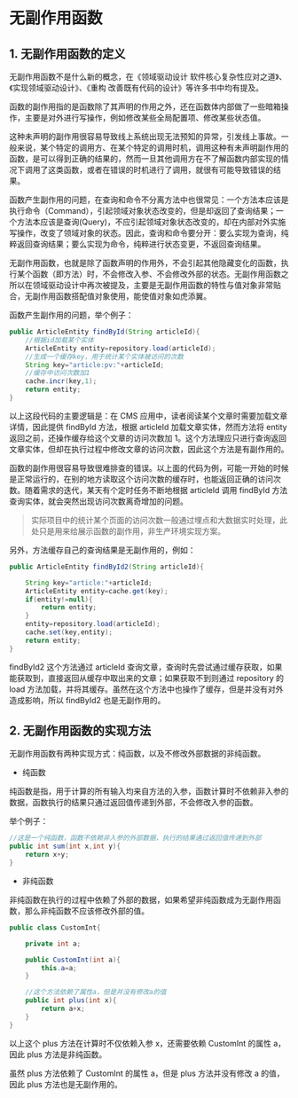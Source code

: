 # 无副作用函数

## 1. 无副作用函数的定义

无副作用函数不是什么新的概念，在《领域驱动设计 软件核心复杂性应对之道》、《实现领域驱动设计》、《重构 改善既有代码的设计》等许多书中均有提及。

函数的副作用指的是函数除了其声明的作用之外，还在函数体内部做了一些暗箱操作，主要是对外进行写操作，例如修改某些全局配置项、修改某些状态值。

这种未声明的副作用很容易导致线上系统出现无法预知的异常，引发线上事故。一般来说，某个特定的调用方、在某个特定的调用时机，调用这种有未声明副作用的函数，是可以得到正确的结果的，然而一旦其他调用方在不了解函数内部实现的情况下调用了这类函数，或者在错误的时机进行了调用，就很有可能导致错误的结果。

函数产生副作用的问题，在查询和命令不分离方法中也很常见：一个方法本应该是执行命令（Command），引起领域对象状态改变的，但是却返回了查询结果；一个方法本应该是查询(Query)，不应引起领域对象状态改变的，却在内部对外实施写操作，改变了领域对象的状态。因此，查询和命令要分开：要么实现为查询，纯粹返回查询结果；要么实现为命令，纯粹进行状态变更，不返回查询结果。

无副作用函数，也就是除了函数声明的作用外，不会引起其他隐藏变化的函数，执行某个函数（即方法）时，不会修改入参、不会修改外部的状态。无副作用函数之所以在领域驱动设计中再次被提及，主要是无副作用函数的特性与值对象非常贴合，无副作用函数搭配值对象使用，能使值对象如虎添翼。

函数产生副作用的问题，举个例子：

```java
public ArticleEntity findById(String articleId){
    //根据id加载某个实体
    ArticleEntity entity=repository.load(articleId);
    //生成一个缓存key，用于统计某个实体被访问的次数
    String key="article:pv:"+articleId;
    //缓存中访问次数加1
    cache.incr(key,1);
    return entity;
}
```

以上这段代码的主要逻辑是：在 CMS 应用中，读者阅读某个文章时需要加载文章详情，因此提供 findById 方法，根据 articleId 加载文章实体，然而方法将 entity 返回之前，还操作缓存给这个文章的访问次数加 1。这个方法理应只进行查询返回文章实体，但却在执行过程中修改文章的访问次数，因此这个方法是有副作用的。

函数的副作用很容易导致很难排查的错误。以上面的代码为例，可能一开始的时候是正常运行的，在别的地方读取这个访问次数的缓存时，也能返回正确的访问次数。随着需求的迭代，某天有个定时任务不断地根据 articleId 调用 findById 方法查询实体，就会突然出现访问次数离奇增加的问题。

> 实际项目中的统计某个页面的访问次数一般通过埋点和大数据实时处理，此处只是用来给展示函数的副作用，非生产环境实现方案。

另外，方法缓存自己的查询结果是无副作用的，例如：

```java
public ArticleEntity findById2(String articleId){

    String key="article:"+articleId;
    ArticleEntity entity=cache.get(key);
    if(entity!=null){
		return entity;
    }
    entity=repository.load(articleId);
    cache.set(key,entity);
    return entity;
}
```

findById2 这个方法通过 articleId 查询文章，查询时先尝试通过缓存获取，如果能获取到，直接返回从缓存中取出来的文章；如果获取不到则通过 repository 的 load 方法加载，并将其缓存。虽然在这个方法中也操作了缓存，但是并没有对外造成影响，所以 findById2 也是无副作用的。

## 2. 无副作用函数的实现方法

无副作用函数有两种实现方式：纯函数，以及不修改外部数据的非纯函数。

- 纯函数

纯函数是指，用于计算的所有输入均来自方法的入参，函数计算时不依赖非入参的数据，函数执行的结果只通过返回值传递到外部，不会修改入参的函数。

举个例子：

```java
//这是一个纯函数，函数不依赖非入参的外部数据，执行的结果通过返回值传递到外部
public int sum(int x,int y){
    return x+y;
}
```

- 非纯函数

非纯函数在执行的过程中依赖了外部的数据，如果希望非纯函数成为无副作用函数，那么非纯函数不应该修改外部的值。

```java
public class CustomInt{

    private int a;

    public CustomInt(int a){
        this.a=a;
    }

    //这个方法依赖了属性a，但是并没有修改a的值
    public int plus(int x){
        return a+x;
    }
}
```

以上这个 plus 方法在计算时不仅依赖入参 x，还需要依赖 CustomInt 的属性 a，因此 plus 方法是非纯函数。

虽然 plus 方法依赖了 CustomInt 的属性 a，但是 plus 方法并没有修改 a 的值，因此 plus 方法也是无副作用的。
